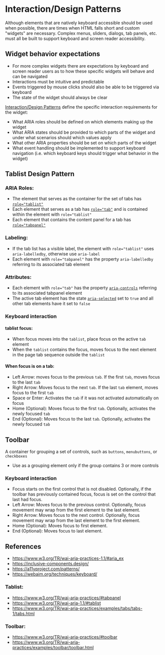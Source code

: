 # Interaction/Design Patterns
Although elements that are natively keyboard accessible should be used when 
possible, there are times when HTML falls short and custom "widgets" are 
necessary. Complex menus, sliders, dialogs, tab panels, etc. must all be built 
to support keyboard and screen reader accessibility.

## Widget behavior expectations
* For more complex widgets there are expectations by keyboard and screen reader users as to how these specific widgets will behave and can be navigated
* Interactions must be intuitive and predictable
* Events triggered by mouse clicks should also be able to be triggered via keyboard
* The state of the widget should always be clear

[Interaction/Design Patterns](https://www.w3.org/TR/wai-aria-practices-1.1/#aria_ex) 
define the specific interaction requirements for the widget:
* What ARIA roles should be defined on which elements making up the widget
* What ARIA states should be provided to which parts of the widget and under what scenarios should which values apply
* What other ARIA properties should be set on which parts of the widget
* What event handling should be implemented to support keyboard navigation (i.e. which keyboard keys should trigger what behavior in the widget)

## Tablist Design Pattern
### ARIA Roles: 
* The element that serves as the container for the set of tabs has [`role="tablist"`](https://www.w3.org/TR/wai-aria-1.1/#tablist)
* Each element that serves as a tab has [`role="tab"`](https://www.w3.org/TR/wai-aria-1.1/#tab) and is contained within the element 
with `role="tablist"`
* Each element that contains the content panel for a tab has [`role="tabpanel"`](https://www.w3.org/TR/wai-aria-1.1/#tabpanel)

### Labeling:
* If the tab list has a visible label, the element with `role="tablist"` uses `aria-labelledby`, 
otherwise use `aria-label`
* Each element with `role="tabpanel"` has the property `aria-labelledby` referring to its associated
tab element

### Attributes:
* Each element with `role="tab"` has the property [`aria-controls`](https://www.w3.org/TR/wai-aria-1.1/#aria-controls) referring to its associated 
tabpanel element
* The active tab element has the state [`aria-selected`](https://www.w3.org/TR/wai-aria-1.1/#aria-selected) set to `true` and all other tab elements have
it set to `false`

### Keyboard interaction
#### tablist focus: 
* When focus moves into the `tablist`, place focus on the active `tab` element
* When the `tablist` contains the focus, moves focus to the next element in the page tab sequence 
outside the `tablist`

#### When focus is on a tab:
* Left Arrow: moves focus to the previous `tab`. If the first `tab`, moves focus to the last `tab`
* Right Arrow: Moves focus to the next `tab`. If the last `tab` element, moves focus to the first `tab`
* Space or Enter: Activates the `tab` if it was not activated automatically on focus
* Home (Optional): Moves focus to the first `tab`. Optionally, activates the newly focused `tab`
* End (Optional): Moves focus to the last `tab`. Optionally, activates the newly focused `tab`


## Toolbar
A container for grouping a set of controls, such as `buttons`, `menubuttons`, or `checkboxes`
* Use as a grouping element only if the group contains 3 or more controls

### Keyboard interaction
* Focus starts on the first control that is not disabled. Optionally, if the toolbar has previously 
contained focus, focus is set on the control that last had focus.
* Left Arrow: Moves focus to the previous control. Optionally, focus movement may wrap from the 
first element to the last element.
* Right Arrow: Moves focus to the next control. Optionally, focus movement may wrap from the last 
element to the first element.
* Home (Optional): Moves focus to first element.
* End (Optional): Moves focus to last element.


## References
* https://www.w3.org/TR/wai-aria-practices-1.1/#aria_ex
* https://inclusive-components.design/
* https://a11yproject.com/patterns/
* https://webaim.org/techniques/keyboard/
### Tablist:
* https://www.w3.org/TR/wai-aria-practices/#tabpanel
* https://www.w3.org/TR/wai-aria-1.1/#tablist
* https://www.w3.org/TR/wai-aria-practices/examples/tabs/tabs-1/tabs.html
### Toolbar:
* https://www.w3.org/TR/wai-aria-practices/#toolbar 
* https://www.w3.org/TR/wai-aria-practices/examples/toolbar/toolbar.html 
